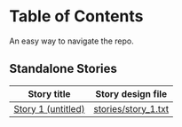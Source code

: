 # Table of Contents
An easy way to navigate the repo.

## Standalone Stories
| Story title                              | Story design file                          |
|------------------------------------------|--------------------------------------------|
| [Story 1 (untitled)](stories/story_1.md) | [stories/story_1.txt](stories/story_1.txt) |

